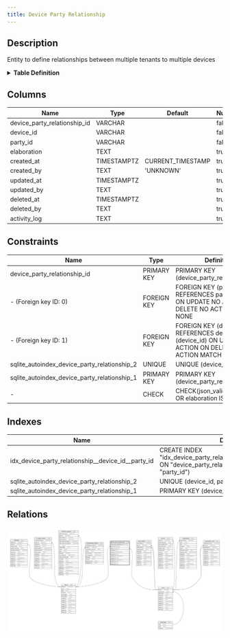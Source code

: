 ```yaml
---
title: Device Party Relationship
---
```


## Description

Entity to define relationships between multiple tenants to multiple devices

<details>
<summary><strong>Table Definition</strong></summary>

```sql
CREATE TABLE "device_party_relationship" (
    "device_party_relationship_id" VARCHAR PRIMARY KEY NOT NULL,
    "device_id" VARCHAR NOT NULL,
    "party_id" VARCHAR NOT NULL,
    "elaboration" TEXT CHECK(json_valid(elaboration) OR elaboration IS NULL),
    "created_at" TIMESTAMPTZ DEFAULT CURRENT_TIMESTAMP,
    "created_by" TEXT DEFAULT 'UNKNOWN',
    "updated_at" TIMESTAMPTZ,
    "updated_by" TEXT,
    "deleted_at" TIMESTAMPTZ,
    "deleted_by" TEXT,
    "activity_log" TEXT,
    FOREIGN KEY("device_id") REFERENCES "device"("device_id"),
    FOREIGN KEY("party_id") REFERENCES "party"("party_id"),
    UNIQUE("device_id", "party_id")
)
```

</details>

## Columns

| Name                         | Type        | Default           | Nullable | Parents                                                       | Comment                                                 |
| ---------------------------- | ----------- | ----------------- | -------- | ------------------------------------------------------------- | ------------------------------------------------------- |
| device_party_relationship_id | VARCHAR     |                   | false    |                                                               | {"isSqlDomainZodDescrMeta":true,"isVarChar":true}       |
| device_id                    | VARCHAR     |                   | false    | [device](/docs/standard-library/rssd-schema/device) | {"isSqlDomainZodDescrMeta":true,"isVarChar":true}       |
| party_id                     | VARCHAR     |                   | false    | [party](/docs/standard-library/rssd-schema/party)   | {"isSqlDomainZodDescrMeta":true,"isVarChar":true}       |
| elaboration                  | TEXT        |                   | true     |                                                               | {"isSqlDomainZodDescrMeta":true,"isJsonText":true}      |
| created_at                   | TIMESTAMPTZ | CURRENT_TIMESTAMP | true     |                                                               |                                                         |
| created_by                   | TEXT        | 'UNKNOWN'         | true     |                                                               |                                                         |
| updated_at                   | TIMESTAMPTZ |                   | true     |                                                               |                                                         |
| updated_by                   | TEXT        |                   | true     |                                                               |                                                         |
| deleted_at                   | TIMESTAMPTZ |                   | true     |                                                               |                                                         |
| deleted_by                   | TEXT        |                   | true     |                                                               |                                                         |
| activity_log                 | TEXT        |                   | true     |                                                               | {"isSqlDomainZodDescrMeta":true,"isJsonSqlDomain":true} |

## Constraints

| Name                                         | Type        | Definition                                                                                               |
| -------------------------------------------- | ----------- | -------------------------------------------------------------------------------------------------------- |
| device_party_relationship_id                 | PRIMARY KEY | PRIMARY KEY (device_party_relationship_id)                                                               |
| - (Foreign key ID: 0)                        | FOREIGN KEY | FOREIGN KEY (party_id) REFERENCES party (party_id) ON UPDATE NO ACTION ON DELETE NO ACTION MATCH NONE    |
| - (Foreign key ID: 1)                        | FOREIGN KEY | FOREIGN KEY (device_id) REFERENCES device (device_id) ON UPDATE NO ACTION ON DELETE NO ACTION MATCH NONE |
| sqlite_autoindex_device_party_relationship_2 | UNIQUE      | UNIQUE (device_id, party_id)                                                                             |
| sqlite_autoindex_device_party_relationship_1 | PRIMARY KEY | PRIMARY KEY (device_party_relationship_id)                                                               |
| -                                            | CHECK       | CHECK(json_valid(elaboration) OR elaboration IS NULL)                                                    |

## Indexes

| Name                                               | Definition                                                                                                                |
| -------------------------------------------------- | ------------------------------------------------------------------------------------------------------------------------- |
| idx_device_party_relationship__device_id__party_id | CREATE INDEX "idx_device_party_relationship__device_id__party_id" ON "device_party_relationship"("device_id", "party_id") |
| sqlite_autoindex_device_party_relationship_2       | UNIQUE (device_id, party_id)                                                                                              |
| sqlite_autoindex_device_party_relationship_1       | PRIMARY KEY (device_party_relationship_id)                                                                                |

## Relations

![er](../../../../../assets/images/content/docs/standard-library/rssd-schema/device_party_relationship.svg)
